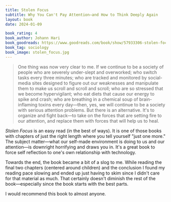 ```yaml
---
title: Stolen Focus
subtitle: Why You Can't Pay Attention—and How to Think Deeply Again
layout: book
date: 2024-01-09

book_rating: 4
book_author: Johann Hari
book_goodreads: https://www.goodreads.com/book/show/57933306-stolen-focus
book_tag: sociology
book_image: stolen_focus.jpg
---
```


> One thing was now very clear to me. If we continue to be a society of people who are severely under-slept and overworked; who switch tasks every three minutes; who are tracked and monitored by social-media sites designed to figure out our weaknesses and manipulate them to make us scroll and scroll and scroll; who are so stressed that we become hypervigilant; who eat diets that cause our energy to spike and crash; who are breathing in a chemical soup of brain-inflaming toxins every day—then, yes, we will continue to be a society with serious attention problems. But there is an alternative. It's to organize and fight back—to take on the forces that are setting fire to our attention, and replace them with forces that will help us to heal.

_Stolen Focus_ is an easy read (in the best of ways). It is one of those books with chapters of just the right length where you tell yourself "just one more." The subject matter—what our self-made environment is doing to us and our attention—is downright horrifying and draws you in. It's a great book to force self reflection to one's own relationship with technology.

Towards the end, the book became a bit of a slog to me. While reading the final two chapters (centered around children) and the conclusion I found my reading pace slowing and ended up just having to skim since I didn't care for that material as much. That certainly doesn't diminish the rest of the book—especially since the book starts with the best parts.

I would recommend this book to almost anyone.
